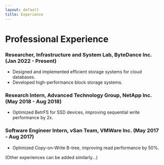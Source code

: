 ```yaml
---
layout: default
title: Experience
---
```


# Professional Experience

### Researcher, Infrastructure and System Lab, ByteDance Inc. (Jan 2022 - Present)
- Designed and implemented efficient storage systems for cloud databases.
- Developed high-performance block storage systems.

### Research Intern, Advanced Technology Group, NetApp Inc. (May 2018 - Aug 2018)
- Optimized BetrFS for SSD devices, improving sequential write performance by 2x.

### Software Engineer Intern, vSan Team, VMWare Inc. (May 2017 - Aug 2017)
- Optimized Copy-on-Write B-tree, improving read performance by 50%.

(Other experiences can be added similarly...)

